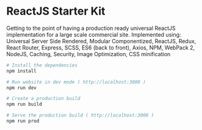 # ReactJS Starter Kit

Getting to the point of having a production ready universal ReactJS implementation for a large scale commercial site. Implemented using:
Universal Server Side Rendered, Modular Componentized, ReactJS, Redux, React Router, Express, SCSS, ES6 (back to front), Axios, NPM, WebPack 2, NodeJS, Caching, Security, Image Optimization, CSS minification

``` bash
# Install the dependencies
npm install

# Run website in dev mode ( http://localhost:3000 )
npm run dev

# Create a production build
npm run build

# Serve the production build ( http://localhost:3000 )
npm run prod
```
